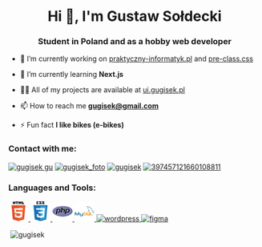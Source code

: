 <h1 align="center">Hi 👋, I'm Gustaw Sołdecki</h1>
<h3 align="center">Student in Poland and as a hobby web developer</h3>

- 🔭 I’m currently working on [praktyczny-informatyk.pl](https://github.com/gugisek/praktyczny-informatyk.pl) and [pre-class.css](https://github.com/gugisek/pre-class.css)

- 🌱 I’m currently learning **Next.js**

- 👨‍💻 All of my projects are available at [ui.gugisek.pl](ui.gugisek.pl)

- 📫 How to reach me **gugisek@gmail.com**

- ⚡ Fun fact **I like bikes (e-bikes)**

<h3 align="left">Contact with me:</h3>
<p align="left">
<a href="https://fb.com/gugisek gu" target="blank"><img align="center" src="https://raw.githubusercontent.com/rahuldkjain/github-profile-readme-generator/master/src/images/icons/Social/facebook.svg" alt="gugisek gu" height="30" width="40" /></a>
<a href="https://instagram.com/gugisek_foto" target="blank"><img align="center" src="https://raw.githubusercontent.com/rahuldkjain/github-profile-readme-generator/master/src/images/icons/Social/instagram.svg" alt="gugisek_foto" height="30" width="40" /></a>
<a href="https://www.youtube.com/c/gugisek" target="blank"><img align="center" src="https://raw.githubusercontent.com/rahuldkjain/github-profile-readme-generator/master/src/images/icons/Social/youtube.svg" alt="gugisek" height="30" width="40" /></a>
<a href="https://discord.gg/397457121660108811" target="blank"><img align="center" src="https://raw.githubusercontent.com/rahuldkjain/github-profile-readme-generator/master/src/images/icons/Social/discord.svg" alt="397457121660108811" height="30" width="40" /></a>
</p>

<h3 align="left">Languages and Tools:</h3>
<p align="left"> 
  <a href="https://www.w3.org/html/" target="_blank" rel="noreferrer"> <img src="https://raw.githubusercontent.com/devicons/devicon/master/icons/html5/html5-original-wordmark.svg" alt="html5" width="40" height="40"/> </a>
  <a href="https://www.w3schools.com/css/" target="_blank" rel="noreferrer"> <img src="https://raw.githubusercontent.com/devicons/devicon/master/icons/css3/css3-original-wordmark.svg" alt="css3" width="40" height="40"/> </a>  
   <a href="https://www.php.net" target="_blank" rel="noreferrer"> <img src="https://raw.githubusercontent.com/devicons/devicon/master/icons/php/php-original.svg" alt="php" width="40" height="40"/> </a>
  <a href="https://www.mysql.com/" target="_blank" rel="noreferrer"> <img src="https://raw.githubusercontent.com/devicons/devicon/master/icons/mysql/mysql-original-wordmark.svg" alt="mysql" width="40" height="40"/> </a>  
  <a href="https://wordpress.org/" target="_blank" rel="noreferrer"><img src="https://s.w.org/style/images/about/WordPress-logotype-wmark.png" alt="wordpress" width="40" height="40"/>  </a>
  <a href="https://www.figma.com/" target="_blank" rel="noreferrer"> <img src="https://www.vectorlogo.zone/logos/figma/figma-icon.svg" alt="figma" width="40" height="40"/> </a>
</p>

<p>&nbsp;<img align="center" src="https://github-readme-stats.vercel.app/api?username=gugisek&show_icons=true&locale=en" alt="gugisek" /></p>
